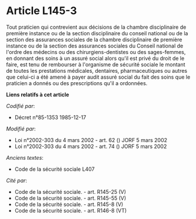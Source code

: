 # Article L145-3

Tout praticien qui contrevient aux décisions de la chambre disciplinaire de première instance ou de la section disciplinaire
du conseil national ou de la section des assurances sociales de la chambre disciplinaire de première instance ou de la
section des assurances sociales du Conseil national de l'ordre des médecins ou des chirurgiens-dentistes ou des sages-femmes,
en donnant des soins à un assuré social alors qu'il est privé du droit de le faire, est tenu de rembourser à l'organisme de
sécurité sociale le montant de toutes les prestations médicales, dentaires, pharmaceutiques ou autres que celui-ci a été
amené à payer audit assuré social du fait des soins que le praticien a donnés ou des prescriptions qu'il a ordonnées.

**Liens relatifs à cet article**

_Codifié par_:

  - Décret n°85-1353 1985-12-17

_Modifié par_:

  - Loi n°2002-303 du 4 mars 2002 - art. 62 () JORF 5 mars 2002
  - Loi n°2002-303 du 4 mars 2002 - art. 74 () JORF 5 mars 2002

_Anciens textes_:

  - Code de la sécurité sociale L407

_Cité par_:

  - Code de la sécurité sociale. - art. R145-25 (V)
  - Code de la sécurité sociale. - art. R145-55 (V)
  - Code de la sécurité sociale. - art. R145-8 (V)
  - Code de la sécurité sociale. - art. R146-8 (VT)
